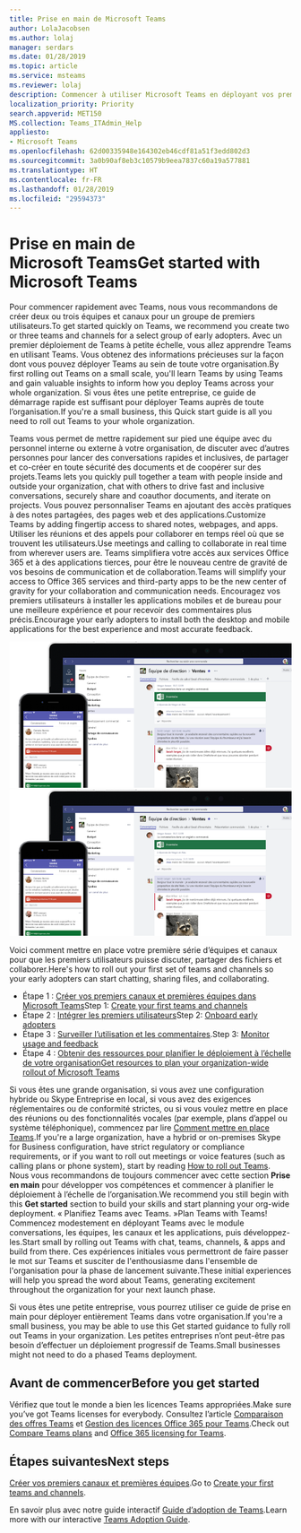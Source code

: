 ```yaml
---
title: Prise en main de Microsoft Teams
author: LolaJacobsen
ms.author: lolaj
manager: serdars
ms.date: 01/28/2019
ms.topic: article
ms.service: msteams
ms.reviewer: lolaj
description: Commencer à utiliser Microsoft Teams en déployant vos premières équipes et premiers canaux afin de gagner de l’expérience avant de le déployer largement au sein de votre organisation.
localization_priority: Priority
search.appverid: MET150
MS.collection: Teams_ITAdmin_Help
appliesto:
- Microsoft Teams
ms.openlocfilehash: 62d00335948e164302eb46cdf81a51f3edd802d3
ms.sourcegitcommit: 3a0b90af8eb3c10579b9eea7837c60a19a577881
ms.translationtype: HT
ms.contentlocale: fr-FR
ms.lasthandoff: 01/28/2019
ms.locfileid: "29594373"
---
```

# <a name="get-started-with-microsoft-teams"></a><span data-ttu-id="0aba5-103">Prise en main de Microsoft Teams</span><span class="sxs-lookup"><span data-stu-id="0aba5-103">Get started with Microsoft Teams</span></span>

<span data-ttu-id="0aba5-104">Pour commencer rapidement avec Teams, nous vous recommandons de créer deux ou trois équipes et canaux pour un groupe de premiers utilisateurs.</span><span class="sxs-lookup"><span data-stu-id="0aba5-104">To get started quickly on Teams, we recommend you create two or three teams and channels for a select group of early adopters.</span></span> <span data-ttu-id="0aba5-105">Avec un premier déploiement de Teams à petite échelle, vous allez apprendre Teams en utilisant Teams. Vous obtenez des informations précieuses sur la façon dont vous pouvez déployer Teams au sein de toute votre organisation.</span><span class="sxs-lookup"><span data-stu-id="0aba5-105">By first rolling out Teams on a small scale, you'll learn Teams by using Teams and gain valuable insights to inform how you deploy Teams across your whole organization.</span></span> <span data-ttu-id="0aba5-106">Si vous êtes une petite entreprise, ce guide de démarrage rapide est suffisant pour déployer Teams auprès de toute l’organisation.</span><span class="sxs-lookup"><span data-stu-id="0aba5-106">If you're a small business, this Quick start guide is all you need to roll out Teams to your whole organization.</span></span>


<span data-ttu-id="0aba5-107">Teams vous permet de mettre rapidement sur pied une équipe avec du personnel interne ou externe à votre organisation, de discuter avec d’autres personnes pour lancer des conversations rapides et inclusives, de partager et co-créer en toute sécurité des documents et de coopérer sur des projets.</span><span class="sxs-lookup"><span data-stu-id="0aba5-107">Teams lets you quickly pull together a team with people inside and outside your organization, chat with others to drive fast and inclusive conversations, securely share and coauthor documents, and iterate on projects.</span></span> <span data-ttu-id="0aba5-108">Vous pouvez personnaliser Teams en ajoutant des accès pratiques à des notes partagées, des pages web et des applications.</span><span class="sxs-lookup"><span data-stu-id="0aba5-108">Customize Teams by adding fingertip access to shared notes, webpages, and apps.</span></span> <span data-ttu-id="0aba5-109">Utiliser les réunions et des appels pour collaborer en temps réel où que se trouvent les utilisateurs.</span><span class="sxs-lookup"><span data-stu-id="0aba5-109">Use meetings and calling to collaborate in real time from wherever users are.</span></span> <span data-ttu-id="0aba5-110">Teams simplifiera votre accès aux services Office 365 et à des applications tierces, pour être le nouveau centre de gravité de vos besoins de communication et de collaboration.</span><span class="sxs-lookup"><span data-stu-id="0aba5-110">Teams will simplify your access to Office 365 services and  third-party apps to be the new center of gravity for your collaboration and communication needs.</span></span> <span data-ttu-id="0aba5-111">Encouragez vos premiers utilisateurs à installer les applications mobiles et de bureau pour une meilleure expérience et pour recevoir des commentaires plus précis.</span><span class="sxs-lookup"><span data-stu-id="0aba5-111">Encourage your early adopters to install both the desktop and mobile applications for the best experience and most accurate feedback.</span></span>

<span data-ttu-id="0aba5-112">![Prise en main de Teams](media/get-started-microsoft-teams.png "Capture d’écran avec le client de bureau Teams et l’interface utilisateur du client mobile" )</span><span class="sxs-lookup"><span data-stu-id="0aba5-112">![Get started with Teams](media/get-started-microsoft-teams.png "Screen shot showing the Teams desktop client and mobile client user interface" )</span></span> 

<span data-ttu-id="0aba5-113">Voici comment mettre en place votre première série d’équipes et canaux pour que les premiers utilisateurs puisse discuter, partager des fichiers et collaborer.</span><span class="sxs-lookup"><span data-stu-id="0aba5-113">Here's how to roll out your first set of teams and channels so your early adopters can start chatting, sharing files, and collaborating.</span></span>

- <span data-ttu-id="0aba5-114">Étape 1 : [Créer vos premiers canaux et premières équipes dans Microsoft Teams](get-started-with-teams-create-your-first-teams-and-channels.md)</span><span class="sxs-lookup"><span data-stu-id="0aba5-114">Step 1: [Create your first teams and channels](get-started-with-teams-create-your-first-teams-and-channels.md)</span></span>
- <span data-ttu-id="0aba5-115">Étape 2 : [Intégrer les premiers utilisateurs](get-started-with-teams-onboard-early-adopters.md)</span><span class="sxs-lookup"><span data-stu-id="0aba5-115">Step 2: [Onboard early adopters](get-started-with-teams-onboard-early-adopters.md)</span></span>
- <span data-ttu-id="0aba5-116">Étape 3 : [Surveiller l’utilisation et les commentaires](get-started-with-teams-monitor-usage-and-feedback.md).</span><span class="sxs-lookup"><span data-stu-id="0aba5-116">Step 3: [Monitor usage and feedback](get-started-with-teams-monitor-usage-and-feedback.md)</span></span>
- <span data-ttu-id="0aba5-117">Étape 4 : [Obtenir des ressources pour planifier le déploiement à l’échelle de votre organisation](get-started-with-teams-resources-for-org-wide-rollout.md)</span><span class="sxs-lookup"><span data-stu-id="0aba5-117">[Get resources to plan your organization-wide rollout of Microsoft Teams](get-started-with-teams-resources-for-org-wide-rollout.md)</span></span>

<span data-ttu-id="0aba5-118">Si vous êtes une grande organisation, si vous avez une configuration hybride ou Skype Entreprise en local, si vous avez des exigences réglementaires ou de conformité strictes, ou si vous voulez mettre en place des réunions ou des fonctionnalités vocales (par exemple, plans d’appel ou système téléphonique), commencez par lire [ Comment mettre en place Teams](how-to-roll-out-teams.md).</span><span class="sxs-lookup"><span data-stu-id="0aba5-118">If you're a large organization, have a hybrid or on-premises Skype for Business configuration, have strict regulatory or compliance requirements, or if you want to roll out meetings or voice features (such as calling plans or phone system), start by reading [How to roll out Teams](how-to-roll-out-teams.md).</span></span> <span data-ttu-id="0aba5-119">Nous vous recommandons de toujours commencer avec cette section **Prise en main** pour développer vos compétences et commencer à planifier le déploiement à l’échelle de l’organisation.</span><span class="sxs-lookup"><span data-stu-id="0aba5-119">We recommend you still begin with this **Get started** section to build your skills and start planning your org-wide deployment.</span></span> <span data-ttu-id="0aba5-120">« Planifiez Teams avec Teams. »</span><span class="sxs-lookup"><span data-stu-id="0aba5-120">Plan Teams with Teams!</span></span> <span data-ttu-id="0aba5-121">Commencez modestement en déployant Teams avec le module conversations, les équipes, les canaux et les applications, puis développez-les.</span><span class="sxs-lookup"><span data-stu-id="0aba5-121">Start small by rolling out Teams with chat, teams, channels, & apps and build from there.</span></span> <span data-ttu-id="0aba5-122">Ces expériences initiales vous permettront de faire passer le mot sur Teams et susciter de l'enthousiasme dans l'ensemble de l'organisation pour la phase de lancement suivante.</span><span class="sxs-lookup"><span data-stu-id="0aba5-122">These initial experiences will help you spread the word about Teams, generating excitement throughout the organization for your next launch phase.</span></span> 

<span data-ttu-id="0aba5-123">Si vous êtes une petite entreprise, vous pourrez utiliser ce guide de prise en main pour déployer entièrement Teams dans votre organisation.</span><span class="sxs-lookup"><span data-stu-id="0aba5-123">If you're a small business, you may be able to use this Get started guidance to fully roll out Teams in your organization.</span></span> <span data-ttu-id="0aba5-124">Les petites entreprises n’ont peut-être pas besoin d’effectuer un déploiement progressif de Teams.</span><span class="sxs-lookup"><span data-stu-id="0aba5-124">Small businesses might not need to do a phased Teams deployment.</span></span>

## <a name="before-you-get-started"></a><span data-ttu-id="0aba5-125">Avant de commencer</span><span class="sxs-lookup"><span data-stu-id="0aba5-125">Before you get started</span></span>

<span data-ttu-id="0aba5-126">Vérifiez que tout le monde a bien les licences Teams appropriées.</span><span class="sxs-lookup"><span data-stu-id="0aba5-126">Make sure you’ve got Teams licenses for everybody.</span></span> <span data-ttu-id="0aba5-127">Consultez l’article [Comparaison des offres Teams](https://products.office.com/microsoft-teams/free) et [Gestion des licences Office 365 pour Teams](office-365-licensing.md).</span><span class="sxs-lookup"><span data-stu-id="0aba5-127">Check out [Compare Teams plans](https://products.office.com/microsoft-teams/free) and [Office 365 licensing for Teams](office-365-licensing.md).</span></span> 

## <a name="next-steps"></a><span data-ttu-id="0aba5-128">Étapes suivantes</span><span class="sxs-lookup"><span data-stu-id="0aba5-128">Next steps</span></span>
<span data-ttu-id="0aba5-129">[Créer vos premiers canaux et premières équipes](get-started-with-teams-create-your-first-teams-and-channels.md).</span><span class="sxs-lookup"><span data-stu-id="0aba5-129">Go to [Create your first teams and channels](get-started-with-teams-create-your-first-teams-and-channels.md).</span></span>

<span data-ttu-id="0aba5-130">En savoir plus avec notre guide interactif [Guide d’adoption de Teams](https://aka.ms/teamstoolkit).</span><span class="sxs-lookup"><span data-stu-id="0aba5-130">Learn more with our interactive [Teams Adoption Guide](https://aka.ms/teamstoolkit).</span></span>